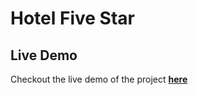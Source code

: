 # Hotel Five Star

## Live Demo
Checkout the live demo of the project [**here**](https://hotel-five-star.netlify.app/dashboard)
